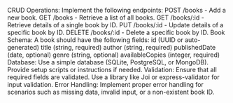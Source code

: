 CRUD Operations:
Implement the following endpoints:
POST /books - Add a new book.
GET /books - Retrieve a list of all books.
GET /books/:id - Retrieve details of a single book by ID.
PUT /books/:id - Update details of a specific book by ID.
DELETE /books/:id - Delete a specific book by ID.
Book Schema:
A book should have the following fields:
id (UUID or auto-generated)
title (string, required)
author (string, required)
publishedDate (date, optional)
genre (string, optional)
availableCopies (integer, required)
Database:
Use a simple database (SQLite, PostgreSQL, or MongoDB). Provide setup scripts or instructions if needed.
Validation:
Ensure that all required fields are validated. Use a library like Joi or express-validator for input validation.
Error Handling:
Implement proper error handling for scenarios such as missing data, invalid input, or a non-existent book ID.
 